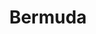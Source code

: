 ---
title:			"Bermuda"
post_path:	2016-09-17-bermuda
lon:				-64.8364401
lat:				32.3192794
date_start:	2017_09_17
date_end:		2017_09_20
photos:
  - ext:		01.jpg
    class:	vertical left
  - ext:		02.jpg
    class:	vertical right
---
